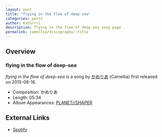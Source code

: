 ```yaml
---
layout: post
title: "flying in the flow of deep-sea"
categories: posts
author: KatGrrrl
description: flying in the flow of deep-sea song page
permalink: camellia/discography/:title
---
```


## Overview

### flying in the flow of deep-sea

*flying in the flow of deep-sea* is a song by [かめりあ](/camellia) (Camellia) first released on 2015-08-16.

* Composition: かめりあ
* Length: 05:34
* Album Appearances: [PLANET//SHAPER](<{% link postsInclude/_posts/camellia/albums/PLANET--SHAPER/2023-12-12-PLANET--SHAPER.md %}>)

## External Links

* [Spotify](https://open.spotify.com/track/4WSt6uYTYZn4vGy6SMcgtw?si=01b67a5bf5f64a3e)
